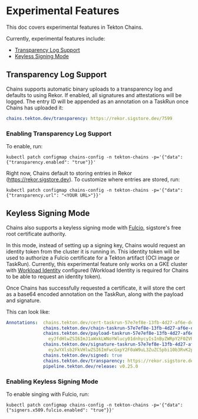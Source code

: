 <!--
---
linkTitle: "Chains Configuration"
weight: 60
---
-->

# Experimental Features

This doc covers experimental features in Tekton Chains.

Currently, experimental features include:

* [Transparency Log Support](#Transparency-Log-Support)
* [Keyless Signing Mode](#Keyless-Signing-Mode)

## Transparency Log Support

Chains supports automatic binary uploads to a transparency log and defaults to using Rekor.
If enabled, all signatures and attestations will be logged.
The entry ID will be appended as an annotation on a TaskRun once Chains has uploaded it:

```yaml
chains.tekton.dev/transparency: https://rekor.sigstore.dev/7599
```

### Enabling Transparency Log Support

To enable, run:

```shell
kubectl patch configmap chains-config -n tekton-chains -p='{"data":{"transparency.enabled": "true"}}'
```

Right now, Chains default to storing entries in Rekor (https://rekor.sigstore.dev).
To customize where entries are stored, run:

```shell
kubectl patch configmap chains-config -n tekton-chains -p='{"data":{"transparency.url": "<YOUR URL>"}}'
```

## Keyless Signing Mode

Chains also supports a keyless signing mode with [Fulcio](https://github.com/sigstore/fulcio), sigstore's free root certificate authority.

In this mode, instead of setting up a signing key, Chains would request an identity token from the cluster it is running in.
This identity token will be used to authorize a Fulcio certificate for a Tekton artifact (OCI image or TaskRun).
Currently, this experimental feature only works on a GKE cluster with [Workload Identity](https://cloud.google.com/kubernetes-engine/docs/how-to/workload-identity) configured (Workload Identity is required for Chains to be able to request an identity token).

Once Chains has successfully requested a certificate, it will store the cert as a base64 encoded annotation on the TaskRun, along with the payload and signature.

This can look like:

```yaml
Annotations:  chains.tekton.dev/cert-taskrun-57e7ef8e-13fb-4d27-af6e-dc4d68f73cc4:
              chains.tekton.dev/chain-taskrun-57e7ef8e-13fb-4d27-af6e-dc4d68f73cc4:
              chains.tekton.dev/payload-taskrun-57e7ef8e-13fb-4d27-af6e-dc4d68f73cc4:
                eyJfdHlwZSI6ImJ1aWxkLWNoYWlucy01dnhycyIsInByZWRpY2F0ZVR5cGUiOiJodHRwczovL3Rla3Rvbi5kZXYvY2hhaW5zL3Byb3ZlbmFuY2UiLCJzdWJqZWN0IjpbeyJuYW1lIj...
              chains.tekton.dev/signature-taskrun-57e7ef8e-13fb-4d27-af6e-dc4d68f73cc4:
                eyJwYXlsb2FkVHlwZSI6ImFwcGxpY2F0aW9uL3ZuZC5pbi10b3RvK2pzb24iLCJwYXlsb2FkIjoiZXlKZmRIbHdaU0k2SW1KMWFXeGtMV05vWVdsdWN5MDFkbmh5Y3lJc0luQnlaV1...
              chains.tekton.dev/signed: true
              chains.tekton.dev/transparency: https://rekor.sigstore.dev/7599
              pipeline.tekton.dev/release: v0.25.0
```

### Enabling Keyless Signing Mode

To enable singing with Fulcio, run:

```shell
kubectl patch configmap chains-config -n tekton-chains -p='{"data":{"signers.x509.fulcio.enabled": "true"}}'
```
